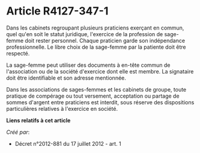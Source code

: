 # Article R4127-347-1

Dans les cabinets regroupant plusieurs praticiens exerçant en commun, quel qu'en soit le statut juridique, l'exercice de la
profession de sage-femme doit rester personnel. Chaque praticien garde son indépendance professionnelle. Le libre choix de la
sage-femme par la patiente doit être respecté. 

La sage-femme peut utiliser des documents à en-tête commun de l'association ou de la société d'exercice dont elle est membre.
La signataire doit être identifiable et son adresse mentionnée. 

Dans les associations de sages-femmes et les cabinets de groupe, toute pratique de compérage ou tout versement, acceptation
ou partage de sommes d'argent entre praticiens est interdit, sous réserve des dispositions particulières relatives à
l'exercice en société.

**Liens relatifs à cet article**

_Créé par_:

  - Décret n°2012-881 du 17 juillet 2012 - art. 1
